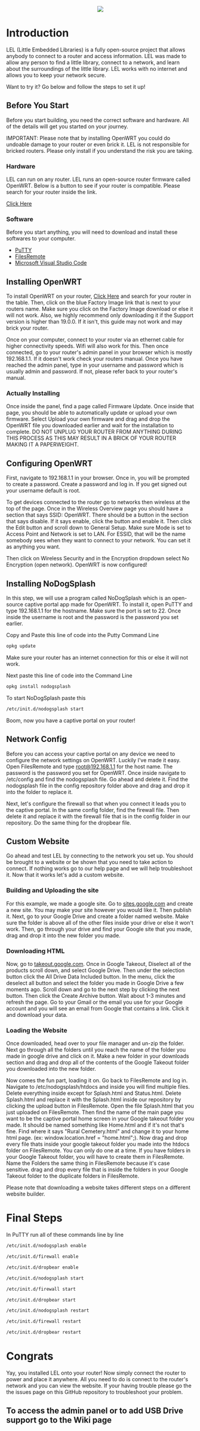 <p align="center">
<img src="https://i.ibb.co/8D7gPLY/Screenshot-2024-06-12-153900-1.jpg" border="0"></a>
</p>

# Introduction
LEL (Little Embedded Libraries) is a fully open-source project that allows anybody to connect to a router and access information. LEL was made to allow any person to find a little library, connect to a network, and learn about the surroundings of the little library.
LEL works with no internet and allows you to keep your network secure.

Want to try it? Go below and follow the steps to set it up!

## Before You Start
Before you start building, you need the correct software and hardware. All of the details will get you started on your journey.

IMPORTANT: Please note that by installing OpenWRT you could do undoable damage to your router or even brick it. LEL is not responsible for bricked routers. Please only install if you understand the risk you are taking.

### Hardware
LEL can run on any router. LEL runs an open-source router firmware called OpenWRT. 
Below is a button to see if your router is compatible. Please search for your router inside the link.

[Click Here](https://openwrt.org/toh/views/toh_fwdownload?dataflt%5B0%5D=supported%20current%20rel_%3D23.05.3)

### Software
Before you start anything, you will need to download and install these softwares to your computer.

- [PuTTY](https://putty.org)
- [FilesRemote](https://github.com/allanrbo/filesremote/releases/)
- [Microsoft Visual Studio Code](https://code.visualstudio.com)

## Installing OpenWRT
To install OpenWRT on your router, [Click Here](https://openwrt.org/toh/views/toh_fwdownload?dataflt%5B0%5D=supported%20current%20rel_%3D23.05.3) and search for your router in the table. Then, click on the blue Factory Image link that is next to your routers name.
Make sure you click on the Factory Image download or else it will not work. Also, we highly recommend only downloading it if the Support version is higher than 19.0.0. If it isn't, this guide may not work and may brick your router.


Once on your computer, connect to your router via an ethernet cable for higher connectivity speeds. Wifi will also work for this. Then once connected, go to your router's admin panel in your browser which is mostly 192.168.1.1. If it doesn't work check your routers manual. Once you have reached the admin panel, type in your username and password which is usually admin and password. If not, please refer back to your router's manual.

### Actually Installing
Once inside the panel, find a page called Firmware Update. Once inside that page, you should be able to automatically update or upload your own firmware. Select Upload your own firmware and drag and drop the OpenWRT file you downloaded earlier and wait for the installation to complete. DO NOT UNPLUG YOUR ROUTER FROM ANYTHING DURING THIS PROCESS AS THIS MAY RESULT IN A BRICK OF YOUR ROUTER MAKING IT A PAPERWEIGHT. 

## Configuring OpenWRT
First, navigate to 192.168.1.1 in your browser. Once in, you will be prompted to create a password. Create a password and log in. If you get signed out your username default is root.

To get devices connected to the router go to networks then wireless at the top of the page. Once in the Wireless Overview page you should have a section that says SSID: OpenWRT. There should be a button in the section that says disable. If it says enable, click the button and enable it. Then click the Edit button and scroll down to General Setup. Make sure Mode is set to Access Point and Network is set to LAN. For ESSID, that will be the name somebody sees when they want to connect to your network. You can set it as anything you want.

Then click on Wireless Security and in the Encryption dropdown select No Encryption (open network). OpenWRT is now configured!

## Installing NoDogSplash
In this step, we will use a program called NoDogSplash which is an open-source captive portal app made for OpenWRT. To install it, open PuTTY and type 192.168.1.1 for the hostname. Make sure the port is set to 22. Once inside the username is root and the password is the password you set earlier. 

Copy and Paste this line of code into the Putty Command Line

```bash
opkg update
```

Make sure your router has an internet connection for this or else it will not work.


Next paste this line of code into the Command Line


```bash
opkg install nodogsplash
```

To start NoDogSplash paste this
```bash
/etc/init.d/nodogsplash start
```


Boom, now you have a captive portal on your router!

## Network Config
Before you can access your captive portal on any device we need to configure the network settings on OpenWRT. Luckily I've made it easy. Open FilesRemote and type root@192.168.1.1 for the host name. The password is the password you set for OpenWRT. Once inside navigate to /etc/config and find the nodogsplash file. Go ahead and delete it. Find the nodogsplash file in the config repository folder above and drag and drop it into the folder to replace it.

Next, let's configure the firewall so that when you connect it leads you to the captive portal. In the same config folder, find the firewall file. Then delete it and replace it with the firewall file that is in the config folder in our repository.
Do the same thing for the dropbear file.

## Custom Website
Go ahead and test LEL by connecting to the network you set up. You should be brought to a website or be shown that you need to take action to connect. If nothing works go to our help page and we will help troubleshoot it. Now that it works let's add a custom website.

### Building and Uploading the site
For this example, we made a google site. Go to [sites.google.com](https://sites.google.com) and create a new site. You may make your site however you would like it. Then publish it. Next, go to your Google Drive and create a folder named website. Make sure the folder is above all of the other files inside your drive or else it won't work. Then, go through your drive and find your Google site that you made, drag and drop it into the new folder you made.

### Downloading HTML
Now, go to [takeout.google.com](https://takeout.google.com). Once in Google Takeout, Diselect all of the products scroll down, and select Google Drive. Then under the selection button click the All Drive Data Included button. In the menu, click the deselect all button and select the folder you made in Google Drive a few moments ago. Scroll down and go to the next step by clicking the next button. Then click the Create Archive button. Wait about 1-3 minutes and refresh the page. Go to your Gmail or the email you use for your Google account and you will see an email from Google that contains a link. Click it and download your data.

### Loading the Website
Once downloaded, head over to your file manager and un-zip the folder. Next go through all the folders until you reach the name of the folder you made in google drive and click on it. Make a new folder in your downloads section and drag and drop all of the contents of the Google Takeout folder you downloaded into the new folder.

Now comes the fun part, loading it on. Go back to FilesRemote and log in. Navigate to /etc/nodogsplash/htdocs and inside you will find multiple files. Delete everything inside except for Splash.html and Status.html. Delete Splash.html and replace it with the Splash.html inside our repository by clicking the upload button in FilesRemote. Open the file Splash.html that you just uploaded on FilesRemote. Then find the name of the main page you want to be the captive portal home screen in your Google takeout folder you made. It should be named something like Home.html and if it's not that's fine. Find where it says "Rural Cemetery.html" and change it to your home html page. (ex: window.location.href = "home.html";). Now drag and drop every file thats inside your google takeout folder you made into the htdocs folder on FilesRemote. You can only do one at a time. If you have folders in your Google Takeout folder, you will have to create them in FilesRemote. Name the Folders the same thing in FilesRemote because it's case sensitive. drag and drop every file that is inside the folders in your Google Takeout folder to the duplicate folders in FilesRemote.

Please note that downloading a website takes different steps on a different website builder.

# Final Steps
In PuTTY run all of these commands line by line
```bash
/etc/init.d/nodogsplash enable
```
```bash
/etc/init.d/firewall enable
```
```bash
/etc/init.d/dropbear enable
```
```bash
/etc/init.d/nodogsplash start
```
```bash
/etc/init.d/firewall start
```
```bash
/etc/init.d/dropbear start
```
```bash
/etc/init.d/nodogsplash restart
```
```bash
/etc/init.d/firewall restart
```
```bash
/etc/init.d/dropbear restart
```
# Congrats
Yay, you installed LEL onto your router! Now simply connect the router to power and place it anywhere. All you need to do is connect to the router's network and you can view the website. If your having trouble please go the the issues page on this GitHub repository to troubleshoot your problem.

## To access the admin panel or to add USB Drive support go to the Wiki page








